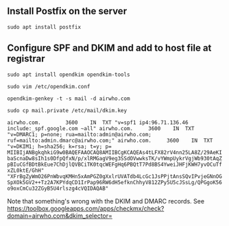 
## Install Postfix on the server

`sudo apt install postfix`


## Configure SPF and DKIM and add to host file at registrar

`sudo apt install opendkim opendkim-tools`

`sudo vim /etc/opendkim.conf` 

`opendkim-genkey -t -s mail -d airwho.com`

`sudo cp mail.private /etc/mail/dkim.key`



`airwho.com.		3600	IN	TXT	"v=spf1 ip4:96.71.136.46 include:_spf.google.com ~all"
airwho.com.		3600	IN	TXT	"v=DMARC1; p=none; rua=mailto:admin@airwho.com; ruf=mailto:admin.dmarc@airwho.com;"
airwho.com.		3600	IN	TXT	"v=DKIM1; h=sha256; k=rsa; t=y; p= MIIBIjANBgkqhkiG9w0BAQEFAAOCAQ8AMIIBCgKCAQEAs4tLFX82rV4nn25LA8Z/29AeKIbaScnaDw8sIh1s0DfpQfxN/p/xlRMGagV9eg3SSdOVwwksTK/vYWmpUykrVgjWb930tAqZpBIuCGfBDtBkEue7ChDjlQVBCiTK0tqcWEFgHq6PBQtT7Pd8BS4YweiJHFjKWH7yvOCuTfxZL0ktE/GhH" "XFrBgZyWmO26PnWbvqKMHn5xAmPGZ0gXxlrUVATdb4LcGc1JsPPjtAnsSQvIPvjeGNnOGSpXOk5GV2++Tz2A7KPYdqCD1IrPap96RW6dH5efknChhyV812ZPy5U5cJSsLg/QPGgoK56o9oxCmCu32ZGyB5U4rlszg4cVQIDAQAB"
`

Note that something's wrong with the DKIM and DMARC records.  See https://toolbox.googleapps.com/apps/checkmx/check?domain=airwho.com&dkim_selector=


